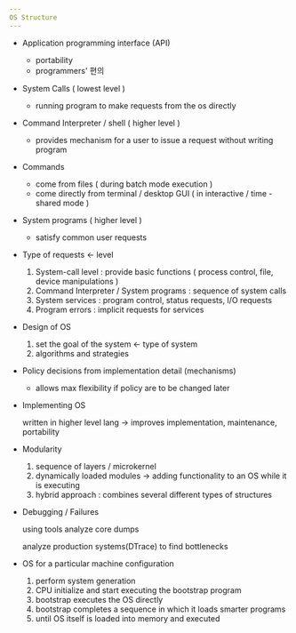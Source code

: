 ```yaml
---
OS Structure
---
```


- Application programming interface (API)
    - portability
    - programmers' 편의

- System Calls ( lowest level )
    - running program to make requests from the os directly

- Command Interpreter / shell ( higher level )
    - provides mechanism for a user to issue a request without writing program

- Commands
    - come from files ( during batch mode execution )
    - come directly from terminal / desktop GUI ( in interactive / time - shared mode )

- System programs ( higher level )
    - satisfy common user requests

- Type of requests ← level
    1. System-call level : provide basic functions ( process control,  file, device manipulations )
    2. Command Interpreter / System programs : sequence of system calls
    3. System services : program control, status requests, I/O requests
    4. Program errors : implicit requests for services

- Design of OS
    1. set the goal of the system ← type of system
    2. algorithms and strategies

- Policy decisions from implementation detail (mechanisms)
    - allows max flexibility if policy are to be changed later

- Implementing OS

    written in higher level lang → improves implementation, maintenance, portability

- Modularity
    1. sequence of layers / microkernel
    2. dynamically loaded modules → adding functionality to an OS while it is executing
    3. hybrid approach : combines several different types of structures

- Debugging / Failures

    using tools analyze core dumps

    analyze production systems(DTrace) to find bottlenecks 

- OS for a particular machine configuration
    1. perform system generation
    2. CPU initialize and start executing the bootstrap program 
    3. bootstrap executes the OS directly 
    4. bootstrap completes a sequence in which it loads smarter programs 
    5. until OS itself is loaded into memory and executed
